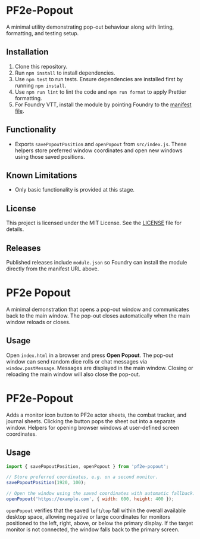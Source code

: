 
# PF2e-Popout

A minimal utility demonstrating pop-out behaviour along with linting,
formatting, and testing setup.

## Installation

1. Clone this repository.
2. Run `npm install` to install dependencies.
3. Use `npm test` to run tests. Ensure dependencies are installed first by running `npm install`.
4. Use `npm run lint` to lint the code and `npm run format` to apply Prettier formatting.
5. For Foundry VTT, install the module by pointing Foundry to the [manifest file](https://raw.githubusercontent.com/yourname/PF2e-Popout/main/module.json).

## Functionality

- Exports `savePopoutPosition` and `openPopout` from `src/index.js`. These helpers
  store preferred window coordinates and open new windows using those saved
  positions.

## Known Limitations

- Only basic functionality is provided at this stage.

## License

This project is licensed under the MIT License. See the [LICENSE](LICENSE) file for details.

## Releases

Published releases include `module.json` so Foundry can install the module directly from the manifest URL above.


# PF2e Popout

A minimal demonstration that opens a pop-out window and communicates back to the main window. The pop-out closes automatically when the main window reloads or closes.

## Usage

Open `index.html` in a browser and press **Open Popout**. The pop-out window can send random dice rolls or chat messages via `window.postMessage`. Messages are displayed in the main window. Closing or reloading the main window will also close the pop-out.

# PF2e-Popout

Adds a monitor icon button to PF2e actor sheets, the combat tracker, and journal sheets.
Clicking the button pops the sheet out into a separate window.
Helpers for opening browser windows at user-defined screen coordinates.

## Usage

```javascript
import { savePopoutPosition, openPopout } from 'pf2e-popout';

// Store preferred coordinates, e.g. on a second monitor.
savePopoutPosition(1920, 100);

// Open the window using the saved coordinates with automatic fallback.
openPopout('https://example.com', { width: 600, height: 400 });
```

`openPopout` verifies that the saved `left`/`top` fall within the overall
available desktop space, allowing negative or large coordinates for monitors
positioned to the left, right, above, or below the primary display. If the
target monitor is not connected, the window falls back to the primary screen.

